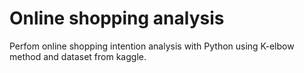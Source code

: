 # Online shopping analysis
  Perfom online shopping intention analysis with Python using K-elbow method and dataset from kaggle.
